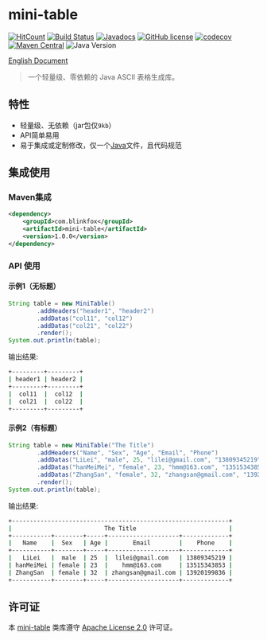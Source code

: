 # mini-table

[![HitCount](http://hits.dwyl.io/blinkfox/mini-table.svg)](http://hits.dwyl.io/blinkfox/mini-table) [![Build Status](https://secure.travis-ci.org/blinkfox/mini-table.svg)](https://travis-ci.org/blinkfox/mini-table) [![Javadocs](http://www.javadoc.io/badge/com.blinkfox/mini-table.svg)](http://www.javadoc.io/doc/com.blinkfox/mini-table) [![GitHub license](https://img.shields.io/github/license/blinkfox/mini-table.svg)](https://github.com/blinkfox/mini-table/blob/master/LICENSE) [![codecov](https://codecov.io/gh/blinkfox/mini-table/branch/master/graph/badge.svg)](https://codecov.io/gh/blinkfox/mini-table) [![Maven Central](https://img.shields.io/maven-central/v/com.blinkfox/mini-table.svg)](https://search.maven.org/artifact/com.blinkfox/mini-table/1.0.0/jar) ![Java Version](https://img.shields.io/badge/Java-%3E%3D%206-blue.svg)

[English Document](https://github.com/blinkfox/mini-table/blob/master/README.md)

> 一个轻量级、零依赖的 Java ASCII 表格生成库。

## 特性

- 轻量级、无依赖（jar包仅`9kb`）
- API简单易用
- 易于集成或定制修改，仅一个[Java](https://github.com/blinkfox/mini-table/blob/master/src/main/java/com/blinkfox/minitable/MiniTable.java)文件，且代码规范

## 集成使用

### Maven集成

```xml
<dependency>
    <groupId>com.blinkfox</groupId>
    <artifactId>mini-table</artifactId>
    <version>1.0.0</version>
</dependency>
```

### API 使用

#### 示例1（无标题）

```java
String table = new MiniTable()
        .addHeaders("header1", "header2")
        .addDatas("col11", "col12")
        .addDatas("col21", "col22")
        .render();
System.out.println(table);
```

输出结果:

```bash
+---------+---------+
| header1 | header2 |
+---------+---------+
|  col11  |  col12  |
|  col21  |  col22  |
+---------+---------+
```

#### 示例2（有标题）

```java
String table = new MiniTable("The Title")
        .addHeaders("Name", "Sex", "Age", "Email", "Phone")
        .addDatas("LiLei", "male", 25, "lilei@gmail.com", "13809345219")
        .addDatas("hanMeiMei", "female", 23, "hmm@163.com", "13515343853")
        .addDatas("ZhangSan", "female", 32, "zhangsan@gmail.com", "13920199836")
        .render();
System.out.println(table);
```

输出结果:

```bash
+-------------------------------------------------------------+
|                          The Title                          |
+-----------+--------+-----+--------------------+-------------+
|   Name    |  Sex   | Age |       Email        |    Phone    |
+-----------+--------+-----+--------------------+-------------+
|   LiLei   |  male  | 25  |  lilei@gmail.com   | 13809345219 |
| hanMeiMei | female | 23  |    hmm@163.com     | 13515343853 |
| ZhangSan  | female | 32  | zhangsan@gmail.com | 13920199836 |
+-----------+--------+-----+--------------------+-------------+
```

## 许可证

本 [mini-table](https://github.com/blinkfox/mini-table) 类库遵守 [Apache License 2.0](http://www.apache.org/licenses/LICENSE-2.0) 许可证。
